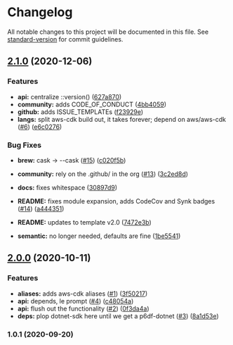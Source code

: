# Changelog

All notable changes to this project will be documented in this file. See [standard-version](https://github.com/conventional-changelog/standard-version) for commit guidelines.

## [2.1.0](https://github.com/p6m7g8/p6df-awscdk/compare/v2.0.0...v2.1.0) (2020-12-06)


### Features

* **api:** centralize ::version() ([627a870](https://github.com/p6m7g8/p6df-awscdk/commit/627a870d7fd68e4601d3d78bdc8c489c9a893ea8))
* **community:** adds CODE_OF_CONDUCT ([4bb4059](https://github.com/p6m7g8/p6df-awscdk/commit/4bb405915e4956299633e5b8595c0e6dfab8140e))
* **github:** adds ISSUE_TEMPLATEs ([f23929e](https://github.com/p6m7g8/p6df-awscdk/commit/f23929e27df6486b05008cbf267e6a81131e6498))
* **langs:** split aws-cdk build out, it takes forever; depend on aws/aws-cdk ([#6](https://github.com/p6m7g8/p6df-awscdk/issues/6)) ([e6c0276](https://github.com/p6m7g8/p6df-awscdk/commit/e6c0276db35e6c2947559b2b19292bc1a7d3cde2))


### Bug Fixes

* **brew:** cask -> --cask ([#15](https://github.com/p6m7g8/p6df-awscdk/issues/15)) ([c020f5b](https://github.com/p6m7g8/p6df-awscdk/commit/c020f5b23d9327dcd917f041b78bc99caad2be48))


* **community:** rely on the .github/ in the org ([#13](https://github.com/p6m7g8/p6df-awscdk/issues/13)) ([3c2ed8d](https://github.com/p6m7g8/p6df-awscdk/commit/3c2ed8d6958faabc8d9f52559acd293720670dc3))
* **docs:** fixes whitespace ([30897d9](https://github.com/p6m7g8/p6df-awscdk/commit/30897d992e9100b14084a7c3b3a2df96b65201e5))
* **README:** fixes module expansion, adds CodeCov and Synk badges ([#14](https://github.com/p6m7g8/p6df-awscdk/issues/14)) ([a444351](https://github.com/p6m7g8/p6df-awscdk/commit/a444351e9a3939342be585e2069dac24425c413e))
* **README:** updates to template v2.0 ([7472e3b](https://github.com/p6m7g8/p6df-awscdk/commit/7472e3b9399b88f0357aa92b537e737953e61e3c))
* **semantic:** no longer needed, defaults are fine ([1be5541](https://github.com/p6m7g8/p6df-awscdk/commit/1be5541478d8a660ede78c024a981712aab726c8))

## [2.0.0](https://github.com/p6m7g8/p6df-awscdk/compare/v1.0.1...v2.0.0) (2020-10-11)


### Features

* **aliases:** adds aws-cdk aliases ([#1](https://github.com/p6m7g8/p6df-awscdk/issues/1)) ([3f50217](https://github.com/p6m7g8/p6df-awscdk/commit/3f50217a31b8bbc3fcf2420e9616e8630270a7fc))
* **api:** depends, le prompt ([#4](https://github.com/p6m7g8/p6df-awscdk/issues/4)) ([c48054a](https://github.com/p6m7g8/p6df-awscdk/commit/c48054a703af132c3aebf90c6c5efd0848d527ba))
* **api:** flush out the functionality ([#2](https://github.com/p6m7g8/p6df-awscdk/issues/2)) ([0f3da4a](https://github.com/p6m7g8/p6df-awscdk/commit/0f3da4a8ae6eb1b36bf941b40d7ccc90f443f539))
* **deps:** plop dotnet-sdk here until we get a p6df-dotnet ([#3](https://github.com/p6m7g8/p6df-awscdk/issues/3)) ([8a1d53e](https://github.com/p6m7g8/p6df-awscdk/commit/8a1d53e4b4fd3682fa49bc63f69b1aa72034e08b))

### 1.0.1 (2020-09-20)
